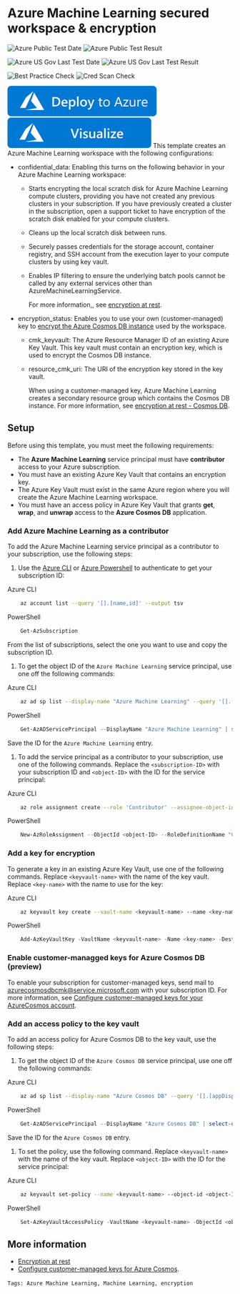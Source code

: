 # Azure Machine Learning secured workspace & encryption

![Azure Public Test Date](https://azurequickstartsservice.blob.core.windows.net/badges/201-machine-learning-encrypted-workspace/PublicLastTestDate.svg)
![Azure Public Test Result](https://azurequickstartsservice.blob.core.windows.net/badges/201-machine-learning-encrypted-workspace/PublicDeployment.svg)

![Azure US Gov Last Test Date](https://azurequickstartsservice.blob.core.windows.net/badges/201-machine-learning-encrypted-workspace/FairfaxLastTestDate.svg)
![Azure US Gov Last Test Result](https://azurequickstartsservice.blob.core.windows.net/badges/201-machine-learning-encrypted-workspace/FairfaxDeployment.svg)

![Best Practice Check](https://azurequickstartsservice.blob.core.windows.net/badges/201-machine-learning-encrypted-workspace/BestPracticeResult.svg)
![Cred Scan Check](https://azurequickstartsservice.blob.core.windows.net/badges/201-machine-learning-encrypted-workspace/CredScanResult.svg)

[![Deploy To Azure](https://raw.githubusercontent.com/Azure/azure-quickstart-templates/master/1-CONTRIBUTION-GUIDE/images/deploytoazure.svg?sanitize=true)](https://portal.azure.com/#create/Microsoft.Template/uri/https%3A%2F%2Fraw.githubusercontent.com%2FAzure%2Fazure-quickstart-templates%2Fmaster%2F201-machine-learning-encrypted-workspace%2Fazuredeploy.json)
[![Visualize](https://raw.githubusercontent.com/Azure/azure-quickstart-templates/master/1-CONTRIBUTION-GUIDE/images/visualizebutton.svg?sanitize=true)](http://armviz.io/#/?load=https%3A%2F%2Fraw.githubusercontent.com%2FAzure%2Fazure-quickstart-templates%2Fmaster%2F201-machine-learning-encrypted-workspace%2Fazuredeploy.json)
This template creates an Azure Machine Learning workspace with the following configurations:

* confidential_data: Enabling this turns on the following behavior in your Azure Machine Learning workspace:

  * Starts encrypting the local scratch disk for Azure Machine Learning compute clusters, providing you have not created any previous clusters in your subscription. If you have previously created a cluster in the subscription, open a support ticket to have encryption of the scratch disk enabled for your compute clusters.
  * Cleans up the local scratch disk between runs.
  * Securely passes credentials for the storage account, container registry, and SSH account from the execution layer to your compute clusters by using key vault.
  * Enables IP filtering to ensure the underlying batch pools cannot be called by any external services other than AzureMachineLearningService.

    For more information,, see [encryption at rest](https://docs.microsoft.com/azure/machine-learning/concept-enterprise-security#encryption-at-rest).

* encryption_status: Enables you to use your own (customer-managed) key to [encrypt the Azure Cosmos DB instance](https://docs.microsoft.com/azure/machine-learning/concept-enterprise-security#azure-cosmos-db) used by the workspace.

  * cmk_keyvault: The Azure Resource Manager ID of an existing Azure Key Vault. This key vault must contain an encryption key, which is used to encrypt the Cosmos DB instance.
  * resource_cmk_uri: The URI of the encryption key stored in the key vault.

    When using a customer-managed key, Azure Machine Learning creates a secondary resource group which contains the Cosmos DB instance. For more information, see [encryption at rest - Cosmos DB](https://docs.microsoft.com/en-us/azure/machine-learning/concept-enterprise-security#encryption-at-rest).

## Setup

Before using this template, you must meet the following requirements:

* The __Azure Machine Learning__ service principal must have __contributor__ access to your Azure subscription.
* You must have an existing Azure Key Vault that contains an encryption key.
* The Azure Key Vault must exist in the same Azure region where you will create the Azure Machine Learning workspace.
* You must have an access policy in Azure Key Vault that grants __get__, __wrap__, and __unwrap__ access to the __Azure Cosmos DB__ application.

### Add Azure Machine Learning as a contributor

To add the Azure Machine Learning service principal as a contributor to your subscription, use the following steps:

1. Use the [Azure CLI](https://docs.microsoft.com/cli/azure/install-azure-cli) or [Azure Powershell](https://docs.microsoft.com/powershell/azure/install-az-ps) to authenticate to get your subscription ID:

Azure CLI

```Bash
    az account list --query '[].[name,id]' --output tsv
```

PowerShell

```powershell
    Get-AzSubscription
```

From the list of subscriptions, select the one you want to use and copy the subscription ID.

1. To get the object ID of the `Azure Machine Learning` service principal, use one off the following commands:

Azure CLI

```Bash
    az ad sp list --display-name "Azure Machine Learning" --query '[].[appDisplayName,objectId]' --output tsv
```

PowerShell

```powershell
    Get-AzADServicePrincipal --DisplayName "Azure Machine Learning" | select-object DisplayName, Id
```

Save the ID for the `Azure Machine Learning` entry.

1. To add the service principal as a contributor to your subscription, use one of the following commands. Replace the `<subscription-ID>` with your subscription ID and `<object-ID>` with the ID for the service principal:

Azure CLI

```Bash
    az role assignment create --role 'Contributor' --assignee-object-id <object-ID> --subscription <subscription-ID>
```

PowerShell

```powershell
    New-AzRoleAssignment --ObjectId <object-ID> --RoleDefinitionName "Contributor" -Scope /subscriptions/<subscription-ID>
```

### Add a key for encryption

To generate a key in an existing Azure Key Vault, use one of the following commands. Replace `<keyvault-name>` with the name of the key vault. Replace `<key-name>` with the name to use for the key:

Azure CLI

```Bash
    az keyvault key create --vault-name <keyvault-name> --name <key-name> --protection software
```

PowerShell

```powershell
    Add-AzKeyVaultKey -VaultName <keyvault-name> -Name <key-name> -Destination 'Software'
```

### Enable customer-managged keys for Azure Cosmos DB (preview)

To enable your subscription for customer-managed keys, send mail to azurecosmosdbcmk@service.microsoft.com with your subscription ID. For more information, see [Configure customer-managed keys for your AzureCosmos account](https://docs.microsoft.com/azure/cosmos-db/how-to-setup-cmk).

### Add an access policy to the key vault

To add an access policy for Azure Cosmos DB to the key vault, use the following steps:

1. To get the object ID of the `Azure Cosmos DB` service principal, use one off the following commands:

Azure CLI

```Bash
    az ad sp list --display-name "Azure Cosmos DB" --query '[].[appDisplayName,objectId]' --output tsv
```

PowerShell

```powershell
    Get-AzADServicePrincipal --DisplayName "Azure Cosmos DB" | select-object DisplayName, Id
```

Save the ID for the `Azure Cosmos DB` entry.

1. To set the policy, use the following command. Replace `<keyvault-name>` with the name of the key vault. Replace `<object-ID>` with the ID for the service principal:

Azure CLI

```bash
    az keyvault set-policy --name <keyvault-name> --object-id <object-ID> --key-permissions get unwrapKey wrapKey
```

PowerShell

```powershell
    Set-AzKeyVaultAccessPolicy -VaultName <keyvault-name> -ObjectId <object-ID> -PermissionsToKeys get, unwrapKey, wrapKey
```

## More information

* [Encryption at rest](https://docs.microsoft.com/azure/machine-learning/concept-enterprise-security#data-encryption)
* [Configure customer-managed keys for Azure Cosmos](https://docs.microsoft.com/azure/cosmos-db/how-to-setup-cmk).

`Tags: Azure Machine Learning, Machine Learning, encryption`
